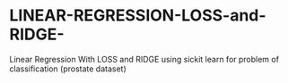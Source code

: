 # LINEAR-REGRESSION-LOSS-and-RIDGE-
Linear Regression With LOSS and RIDGE using sickit learn for problem of classification (prostate dataset)
